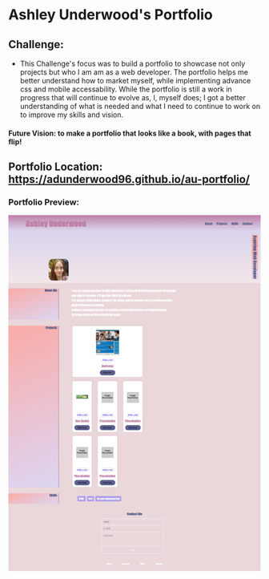 # Ashley Underwood's Portfolio

## Challenge: 

- This Challenge's focus was to build a portfolio to showcase not only projects but who I am am as a web developer. The portfolio helps me better understand how to market myself, while implementing advance css and mobile accessability. While the portfolio is still a work in progress that will continue to evolve as, I, myself does; I got a better understanding of what is needed and what I need to continue to work on to improve my skills and vision.

#### Future Vision: to make a portfolio that looks like a book, with pages that flip!


## Portfolio Location: https://adunderwood96.github.io/au-portfolio/

### Portfolio Preview:

![AU Portfolio](https://github.com/adunderwood96/au-portfolio/blob/c3bab970a9921ada74f0f8c46592a399485a541a/assets/images/preview.png)
